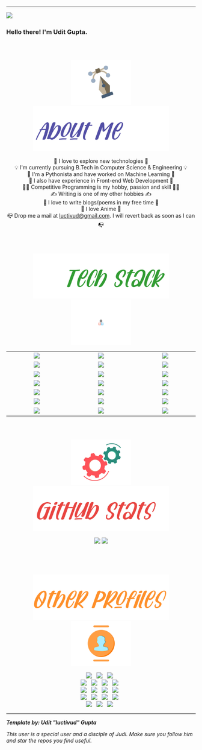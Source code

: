 <!-- image here -->
<hr>

![](https://komarev.com/ghpvc/?username=luctivud)


<!-- todo: add intro gif here -->

### Hello there! I'm Udit Gupta.



<!-- I see that you have stumbled upon by GitHub profile, so let me introduce myself in a gist. _[clears throat]_ -->
<!-- <img src="https://media.giphy.com/media/hvRJCLFzcasrR4ia7z/giphy.gif" width="25px"> -->

<br>
<br>

<p align = "center"> 
<img src="https://github.com/luctivud/luctivud/blob/main/assets/gifs/pen-doretti-nicholas-dribble.gif" height="120em" />
<img src="https://github.com/luctivud/luctivud/blob/main/assets/imgs/about-me-light-0x01.jpg" height="120em" />
</p>

<p align = "center">
🔭 I love to explore new technologies 🔭
<br>
💡 I'm currently pursuing B.Tech in Computer Science & Engineering 💡
<br>
🐍 I'm a Pythonista and have worked on Machine Learning 🐍
<br>
🌱 I also have experience in Front-end Web Development 🌱
<br>
👨‍💻 Competitive Programming is my hobby, passion and skill 👨‍💻
<br>
✍️ Writing is one of my other hobbies ✍️
<br>
📖 I love to write blogs/poems in my free time 📖
<br>
💙 I love Anime 💙
<br>
📪 Drop me a mail at <a href = "mailto:luctivud@gmail.com">luctivud@gmail.com</a>. I will revert back as soon as I can 📭
<!-- - <a href ="mailto:luctivud@gmail.com">![Gmail Badge](https://img.shields.io/badge/-luctivud@gmail.com-c14438?style=flat-square&logo=Gmail&logoColor=white&link=mailto:luctivud@gmail.com)</a> -->
</p>
<br>
<br>

<p align = "center">
  <img src="https://github.com/luctivud/luctivud/blob/main/assets/imgs/Tech-stack-light-0x01.jpg" height="120em" />
  <img src="https://github.com/luctivud/luctivud/blob/main/assets/gifs/resp-dribble.gif" height="120em" />
</p>

<div align = "center" style = "table-layout:fixed;">
  <table>
    <col width="200em" />
    <col width="220em" />
    <col width="200em" />
    <tr>
      <td align="center"> <img src = "https://img.shields.io/badge/-C++-white?style=flat&logo=C%2B%2B&logoColor=00599C" \> </td>
      <td align="center"> <img src = "https://img.shields.io/badge/-C-white?style=flat&logo=C&logoColor=A8B9CC" \> </td>
      <td align="center"> <img src = "https://img.shields.io/badge/-Kotlin-white?style=flat&logo=kotlin" \> </td>
    </tr>
    <tr>
      <td align="center"> <img src = "https://img.shields.io/badge/-Python3-white?style=flat&logo=python" \> </td>
      <td align="center"> <img src = "https://img.shields.io/badge/-pypy3-white?style=flat&logo=pypy&logoColor=00599C" \> </td>
      <td align="center"> <img src = "https://img.shields.io/badge/-Numpy-white?style=flat&logo=numpy&logoColor=00599C" \> </td>
    </tr>
    <tr>
      <td align="center"> <img src = "https://img.shields.io/badge/-Pandas-white?style=flat&logo=pandas&logoColor=00599C" \> </td>
      <td align="center"> <img src = "https://img.shields.io/badge/-Scipy-white?style=flat&logo=scipy" \> </td>
      <td align="center"> <img src = "https://img.shields.io/badge/-Tableau-white?style=flat&logo=Tableau" \> </td>
    </tr>
    <tr>
      <td align="center"> <img src = "https://img.shields.io/badge/-HTML5-white?style=flat&logo=HTML5" \> </td>
      <td align="center"> <img src = "https://img.shields.io/badge/-CSS3-white?style=flat&logo=CSS3&logoColor=1572B6" \> </td>
      <td align="center"> <img src = "https://img.shields.io/badge/-Bootstrap4-white?style=flat&logo=bootstrap&logoColor=563D7C" \> </td>
    </tr>
    <tr>
      <td align="center"> <img src = "https://img.shields.io/badge/-JavaScript-white?style=flat&logo=javascript" \> </td>
      <td align="center"> <img src = "https://img.shields.io/badge/-TypeScript-white?style=flat&logo=typescript" \> </td>
      <td align="center"> <img src = "https://img.shields.io/badge/-Angular7-white?style=flat&logo=angular&logoColor=red" \> </td>
    </tr>
    <tr>
      <td align="center"> <img src = "https://img.shields.io/badge/-MySQL-white?style=flat&logo=mysql" \> </td>
      <td align="center"> <img src = "https://img.shields.io/badge/-Markdown-white?style=flat&logo=markdown&logoColor=black" \> </td>
      <td align="center"> <img src = "https://img.shields.io/badge/-Latex-white?style=flat&logo=latex&logoColor=grey" \> </td>
    </tr>
    <tr>
      <td align="center"> <img src = "https://img.shields.io/badge/-Git-white?style=flat&logo=git" \> </td>
      <td align="center"> <img src = "https://img.shields.io/badge/-Sublime%20Text%203-white?style=flat&logo=sublimetext" \> </td>
      <td align="center"> <img src = "https://img.shields.io/badge/-VS%20Code-white?style=flat&logo=visual-studio-code&logoColor=007ACC" \> </td>
    </tr>
  </table>
</div>

<br>
<br>

<!-- ### ⚙️ &nbsp;GitHub Analytics -->

<p align = "center"> 
  <img src="https://github.com/luctivud/luctivud/blob/main/assets/gifs/motion-doretti-nicolas-dribble.gif" height="120em" />
  <img src="https://github.com/luctivud/luctivud/blob/main/assets/imgs/Github-stats-light-0x01.jpg" height="120em" />
</p>


<p align = "center">
  <img height="150em" src="https://github-readme-stats-eight-theta.vercel.app/api?username=luctivud&show_icons=true&theme=buefy&include_all_commits=true&count_private=true"/>
  <img height = "150em" src="https://github-readme-stats-eight-theta.vercel.app/api/top-langs/?username=luctivud&hide=Jupyter%20Notebook&layout=compact&langs_count=7&theme=buefy"/>
</p>
<br>
<!-- <p align = "right">
  <img height ="90em" src= "https://github-profile-trophy.vercel.app/?username=luctivud&theme=flat&rank=S,AAA,AA,B,C,A&no-bg=true&no-frame=true&margin-w=50" />
</p> -->
<!-- style="margin-left:100px" -->
<!-- <p align = "center">
  <img height = "120em" src="https://github-readme-stats-eight-theta.vercel.app/api/top-langs/?username=luctivud&layout=compact&langs_count=5&theme=darcula"/>
</p> -->

<br>
<br>

<!-- ### 🤝🏻 &nbsp;Connect with Me -->

<p align = "center"> 
  <img src="https://github.com/luctivud/luctivud/blob/main/assets/imgs/OtherProfiles-light-0x1.jpg" height="120em" />
  <img src="https://github.com/luctivud/luctivud/blob/main/assets/gifs/team-doretti-nicolas-dribble.gif" height="120em" />
</p>

<p align="center">
<a href="https://www.linkedin.com/in/udit-gupta-1b7863135/"><img src="https://img.shields.io/badge/-Udit%20Gupta-0077B5?style=flat&logo=Linkedin&logoColor=white"/></a> &nbsp;
<a href="mailto:luctivud@gmail.com"><img src="https://img.shields.io/badge/-luctivud@gmail.com-D14836?style=flat&logo=Gmail&logoColor=white"/></a> &nbsp;
<a href="https://twitter.com/luctivud"><img src="https://img.shields.io/badge/-luctivud-1877F2?style=flat&logo=Twitter&logoColor=white"/></a> &nbsp;
<br>
<a href="https://instagram.com/luctivud3"><img src="https://img.shields.io/badge/-luctivud3-E4405F?style=flat&logo=Instagram&logoColor=white"/></a> &nbsp;
<a href="https://m.facebook.com/udit.gupta.10048"><img src="https://img.shields.io/badge/-UditGupta-3B5998?style=flat&logo=Facebook&logoColor=white"/></a> &nbsp;
<a href="https://www.miraquill.com/luctivud"><img src="https://img.shields.io/badge/Miraquill-luctivud-dc4e41?style=flat&logo=&logoColor=white"/></a> &nbsp;
<a href="https://www.quora.com/profile/Udit-Gupta-%E0%A4%89%E0%A4%A6%E0%A4%BF%E0%A4%A4-%E0%A4%97%E0%A5%81%E0%A4%AA%E0%A5%8D%E0%A4%A4%E0%A4%BE-1"><img src="https://img.shields.io/badge/-luctivud-A82723?style=flat&logo=Quora&logoColor=white"/></a> &nbsp;
<br>
<a href="https://clist.by/coder/luctivud/"><img src="https://img.shields.io/badge/clist-luctivud-080908?style=flat&logo=Clist&logoColor=white"/></a> &nbsp;
<a href="https://codeforces.com/profile/luctivud"><img src="https://img.shields.io/badge/-luctivud-445F9D?style=flat&logo=Codeforces&logoColor=white"/></a> &nbsp;
<a href="https://www.codechef.com/users/light301"><img src="https://img.shields.io/badge/-light301-5D3319?style=flat&logo=Codechef&logoColor=white"/></a> &nbsp;
<a href="https://leetcode.com/luctivud/"><img src="https://img.shields.io/badge/-luctivud-FFA116?style=flat&logo=Leetcode&logoColor=white"/></a> &nbsp;
<br>
<a href="https://www.hackerearth.com/@luctivud"><img src="https://img.shields.io/badge/-luctivud-323754?style=flat&logo=Hackerearth&logoColor=white"/></a> &nbsp;
<a href="https://atcoder.jp/users/luctivud"><img src="https://img.shields.io/badge/Atcoder-luctivud-222222?style=flat&logo=atcoder&logoColor=white"/></a> &nbsp;
<a href="https://www.hackerrank.com/luctivud?hr_r=1"><img src="https://img.shields.io/badge/-luctivud-2EC866?style=flat&logo=Hackerrank&logoColor=white"/></a> &nbsp;
<a href="https://www.topcoder.com/members/luctivud"><img src="https://img.shields.io/badge/-luctivud-43D7B0?style=flat&logo=Topcoder&logoColor=white"/></a> &nbsp;
<br />
<a href="https://auth.geeksforgeeks.org/user/luctivud/profile"><img src="https://img.shields.io/badge/-luctivud-2f8d46?style=flat&logo=Geeksforgeeks&logoColor=white"/></a> &nbsp;
<a href="https://stackoverflow.com/users/11529601/luctivud"><img src="https://img.shields.io/badge/-luctivud-f48024?style=flat&logo=Stackoverflow&logoColor=white"/></a> &nbsp;
<a href="https://www.stopstalk.com/user/profile/luctivud"><img src="https://img.shields.io/badge/stopstalk-luctivud-f5f508?style=flat&logo=Stopstalk&logoColor=white"/></a> &nbsp;
</p>

<hr>

_**Template by: Udit "luctivud" Gupta**_

_This user is a special user and a disciple of Judi. Make sure you follow him and star the repos you find useful._




<!-- <div align = "center">
  <p>
  <img align="center" src="https://github-readme-stats.vercel.app/api/top-langs/?username=luctivud&theme=dark&layout=compact" /></p><p><img src="https://i.giphy.com/media/LMt9638dO8dftAjtco/200.webp" width="100">
  <img src="https://i.giphy.com/media/IdyAQJVN2kVPNUrojM/200.webp" width="100">
  <img src="https://i.giphy.com/media/KzJkzjggfGN5Py6nkT/200.webp" width="100"><img src=https://media3.giphy.com/media/XAxylRMCdpbEWUAvr8/giphy.gif width="105"><img src=https://media4.giphy.com/media/fsEaZldNC8A1PJ3mwp/giphy.gif width="105"></p>
  </div> -->


<!-- ![C]()&nbsp;
![Kotlin]()&nbsp;
\
![Python]()&nbsp;
![Pypy]()&nbsp;
![Numpy]()&nbsp;
\
![Pandas]()&nbsp;
![Scipy]()&nbsp;
![Tableau]()&nbsp;
\
![HTML]()&nbsp;
![CSS]()&nbsp;
![Bootstrap]()
\
![JavaScript]()&nbsp;
![TypeScript]()&nbsp;
![Angular7]()&nbsp;
\
![MySQL]()&nbsp;
![Git]()&nbsp;
![Markdown]()
\
![Latex]()
![Visual Studio Code]()&nbsp;
![Sublime3]() -->


<!-- ![GitHub](https://img.shields.io/badge/-GitHub-white?style=flat&logo=github)&nbsp; -->
<!-- ![Java](https://img.shields.io/badge/-Java-white?style=flat&logo=java)&nbsp; -->
